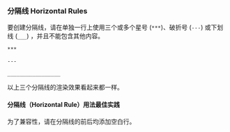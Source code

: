 ### 分隔线 Horizontal Rules

要创建分隔线，请在单独一行上使用三个或多个星号 (`***`)、破折号 (`---`) 或下划线 (`___`) ，并且不能包含其他内容。

```
***

---

_________________
```

以上三个分隔线的渲染效果看起来都一样。

#### 分隔线（Horizontal Rule）用法最佳实践

为了兼容性，请在分隔线的前后均添加空白行。